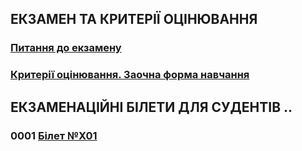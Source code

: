 ## **ЕКЗАМЕН ТА КРИТЕРІЇ ОЦІНЮВАННЯ**
### [**Питання до екзамену**](2022_Exam_.pdf)
### [**Критерії оцінювання. Заочна форма навчання**](2022_DIP_Eval_Part.pdf)

## **ЕКЗАМЕНАЦІЙНІ БІЛЕТИ ДЛЯ СУДЕНТІВ ..**
### **0001** [Білет №X01](2022_DIP_Экз_Билет_01.pdf)
